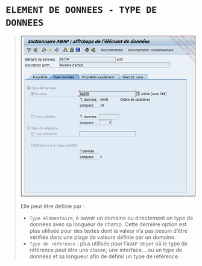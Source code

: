 # **`ELEMENT DE DONNEES - TYPE DE DONNEES`**

> ![](../00_Ressources/05_09_01.png)
>
> Elle peut être définie par :
>
> - `Type élémentaire`, à savoir un domaine ou directement un type de données avec sa longueur de champ. Cette dernière option est plus utilisée pour des textes dont la valeur n’a pas besoin d’être vérifiée dans une plage de valeurs définie par un domaine.
> - `Type de référence` : plus utilisée pour l’`ABAP Objet` où le type de référence peut être une classe, une interface... ou un type de données et sa longueur afin de définir un type de référence.
